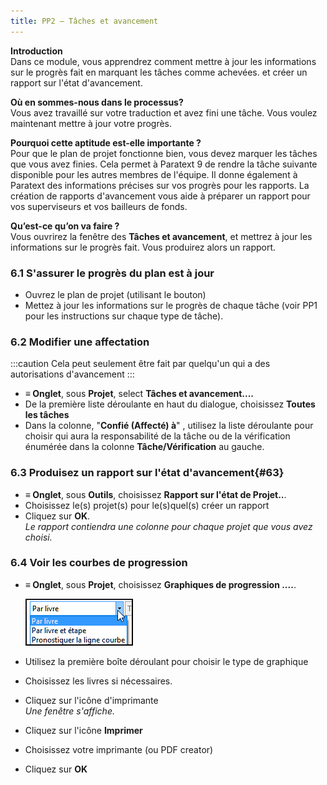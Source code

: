 ```yaml
---
title: PP2 – Tâches et avancement
---
```

**Introduction**  
Dans ce module, vous apprendrez comment mettre à jour les informations sur le progrès fait en marquant les tâches comme achevées. et créer un rapport sur l'état d'avancement.

**Où en sommes-nous dans le processus?**  
Vous avez travaillé sur votre traduction et avez fini une tâche. Vous voulez maintenant mettre à jour votre progrès.

**Pourquoi cette aptitude est-elle importante ?**  
Pour que le plan de projet fonctionne bien, vous devez marquer les tâches que vous avez finies. Cela permet à Paratext 9 de rendre la tâche suivante disponible pour les autres membres de l'équipe. Il donne également à Paratext des informations précises sur vos progrès pour les rapports. La création de rapports d'avancement vous aide à préparer un rapport pour vos superviseurs et vos bailleurs de fonds.

**Qu’est-ce qu’on va faire ?**  
Vous ouvrirez la fenêtre des **Tâches et avancement**, et mettrez à jour les informations sur le progrès fait. Vous produirez alors un rapport.

### 6.1 S'assurer le progrès du plan est à jour

-   Ouvrez le plan de projet (utilisant le bouton)
-   Mettez à jour les informations sur le progrès de chaque tâche (voir PP1 pour les instructions sur chaque type de tâche).

### 6.2 Modifier une affectation
:::caution
Cela peut seulement être fait par quelqu'un qui a des autorisations d'avancement
:::
-   **≡ Onglet**, sous **Projet**, select **Tâches et avancement....**
-   De la première liste déroulante en haut du dialogue, choisissez **Toutes les tâches**
-   Dans la colonne, "**Confié (Affecté) à**" , utilisez la liste déroulante pour choisir qui aura la responsabilité de la tâche ou de la vérification énumérée dans la colonne **Tâche/Vérification** au gauche.

### 6.3 Produisez un rapport sur l'état d'avancement{#63}

-   **≡ Onglet**, sous **Outils**, choisissez **Rapport sur l'état de Projet..**.
-   Choisissez le(s) projet(s) pour le(s)quel(s) créer un rapport
-   Cliquez sur **OK**.  
    *Le rapport contiendra une colonne pour chaque projet que vous avez choisi.*

### 6.4 Voir les courbes de progression

-   **≡ Onglet**, sous **Projet**, choisissez **Graphiques de progression ....**.

    ![](media/ff3fb91c61815e54419991055f3c281b.png)

-   Utilisez la première boîte déroulant pour choisir le type de graphique
-   Choisissez les livres si nécessaires.
-   Cliquez sur l'icône d'imprimante  
    *Une fenêtre s'affiche.*
-   Cliquez sur l'icône **Imprimer**
-   Choisissez votre imprimante (ou PDF creator)
-   Cliquez sur **OK**

